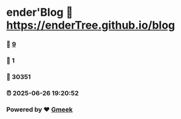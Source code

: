 # ender'Blog :link: https://enderTree.github.io/blog 
### :page_facing_up: [9](https://enderTree.github.io/blog/tag.html) 
### :speech_balloon: 1 
### :hibiscus: 30351 
### :alarm_clock: 2025-06-26 19:20:52 
### Powered by :heart: [Gmeek](https://github.com/Meekdai/Gmeek)
